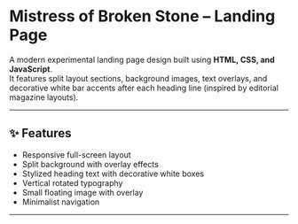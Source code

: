 # Mistress of Broken Stone – Landing Page

A modern experimental landing page design built using **HTML, CSS, and JavaScript**.  
It features split layout sections, background images, text overlays, and decorative white bar accents after each heading line (inspired by editorial magazine layouts).

---

## ✨ Features
- Responsive full-screen layout
- Split background with overlay effects
- Stylized heading text with decorative white boxes
- Vertical rotated typography
- Small floating image with overlay
- Minimalist navigation

---


